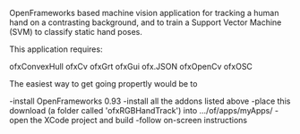 OpenFrameworks based machine vision application for tracking a human hand on a contrasting background, and to train a Support Vector Machine (SVM) to classify static hand poses.

This application requires:

ofxConvexHull
ofxCv
ofxGrt
ofxGui
ofx.JSON
ofxOpenCv
ofxOSC

The easiest way to get going propertly would be to 

-install OpenFrameworks 0.93
-install all the addons listed above
-place this download (a folder called 'ofxRGBHandTrack') into .../of/apps/myApps/
-open the XCode project and build
-follow on-screen instructions
